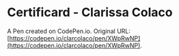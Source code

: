 # Certificard - Clarissa Colaco

A Pen created on CodePen.io. Original URL: [https://codepen.io/clarcolaco/pen/XWpRwNP](https://codepen.io/clarcolaco/pen/XWpRwNP).



